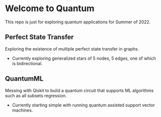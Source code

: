 # Welcome to Quantum
This repo is just for exploring quantum applications for Summer of 2022.

## Perfect State Transfer
Exploring the existence of multiple perfect state transfer in graphs.
- Currently exploring generalized stars of 5 nodes, 5 edges, one of which is bidirectional.

## QuantumML
Messing with Qiskit to build a quantum circuit that supports ML algorithms such as all subsets regression.
- Currently starting simple with running quantum assisted support vector machines.
